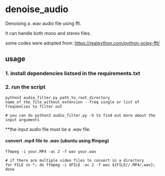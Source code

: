 # denoise_audio
Denoising a .wav audio file using fft.

It can handle both mono and stereo files.

some codes were adopted from: https://realpython.com/python-scipy-fft/

## usage
### 1. install dependencies listsed in the requirements.txt
### 2. run the script
```
python3 audio_filter.py path_to_root_directory name_of_the_file_without_extension --freq single or list of frequencies to filter out

# you can do python3 audio_filter.py -h to find out more about the input arguments
```
**the input audio file must be a .wav file.

#### convert .mp4 file to .wav (ubuntu using ffmpeg)
```
ffmpeg -i your.MP4 -ac 2 -f wav your.wav

# if there are multiple video files to convert in a directory
for FILE in *; do ffmpeg -i $FILE -ac 2 -f wav ${FILE//.MP4/.wav}; done
```
